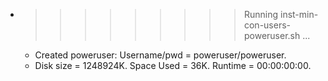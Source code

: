 * >>>>>>>>> Running inst-min-con-users-poweruser.sh ...
  * Created poweruser: Username/pwd = poweruser/poweruser.
  * Disk size = 1248924K. Space Used = 36K. Runtime = 00:00:00:00.
